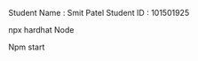 Student Name : Smit Patel
Student ID : 101501925


<!-- Hardhat Starting  -->
npx hardhat Node


<!-- React Starting -->
Npm start


